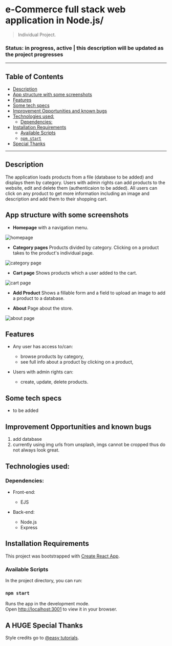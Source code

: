 # e-Commerce full stack web application in Node.js/

> Individual Project. 

### Status: in progress, active | this description will be updated as the project progresses
___
## Table of Contents

  - [Description](#description)
  - [App structure with some screenshots](#app-structure-with-some-screenshots)
  - [Features](#features)
  - [Some tech specs](#some-tech-specs)
  - [Improvement Opportunities and known bugs](#improvement-opportunities-and-known-bugs)
  - [Technologies used:](#technologies-used)
    - [Dependencies:](#dependencies)
  - [Installation Requirements](#installation-requirements)
    - [Available Scripts](#available-scripts)
    - [`npm start`](#npm-start)
  - [Special Thanks](#special-thanks)

---
## Description 
The application loads products from a file (database to be added) and displays them by category. Users with admin rights can add products to the website, edit and delete them (authenticaion to be added). All users can click on any product to get more information including an image and description and add them to their shopping cart.

## App structure with some screenshots
- **Homepage** with a navigation menu.
  
![homepage]()

- **Category pages** Products divided by category. Clicking on a product takes to the product's individual page. 

![category page]()

- **Cart page** Shows products which a user added to the cart. 

![cart page]()

- **Add Product** Shows a fillable form and a field to upload an image to add a product to a database. 
   
- **About** Page about the store.

![about page]()

## Features

- Any user has access to/can:
  - browse products by category,
  - see full info about a product by clicking on a product,
  
- Users with admin rights can:
  - create, update, delete products.

## Some tech specs
- to be added
  

## Improvement Opportunities and known bugs
1. add database
2. currently using img urls from unsplash, imgs cannot be cropped thus do not always look great.


## Technologies used:

### Dependencies:
- Front-end:
  - EJS

- Back-end:
  - Node.js
  - Express

## Installation Requirements

This project was bootstrapped with [Create React App](https://github.com/facebook/create-react-app).

### Available Scripts

In the project directory, you can run:

### `npm start`

Runs the app in the development mode.\
Open [http://localhost:3001](http://localhost:3001) to view it in your browser.


## A HUGE Special Thanks
Style credits go to [@easy tutorials](https://www.youtube.com/channel/UCkjoHfkLEy7ZT4bA2myJ8xA). 




